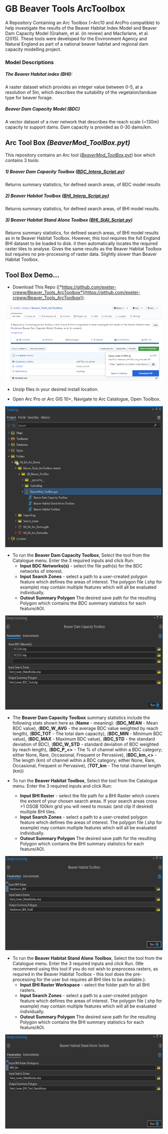 # GB Beaver Tools ArcToolbox
A Repository Containing an Arc Toolbox (>Arc10 and ArcPro compatible) to help investigate the results of the Beaver 
Habitat Index Model and Beaver Dam Capacity Model (Graham, et al. (in review) and Macfarlane, et al. (2015). These tools were developed for the 
Environment Agency and Natural England as part of a national beaver habitat and regional dam capacity modelling project.

### Model Descriptions
##### The Beaver Habitat index (BHI): 
A raster dataset which provides an integer value between 0-5, at a resolution of 5m, which describes the suitability of
the vegetaion/landuse type for beaver forage.

##### Beaver Dam Capacity Model (BDC)
A vector dataset of a river network that describes the reach scale (~130m) capacity to support dams. Dam capacity is 
provided as 0-30 dams/km.

## Arc Tool Box *(BeaverMod_ToolBox.pyt)*
This repository contains an Arc tool ([*BeaverMod_ToolBox.pyt*](GB_Beaver_ToolBox/BeaverMod_ToolBox.pyt)) box which 
contains 3 tools:

##### 1) Beaver Dam Capacity Toolbox ([*BDC_Interp_Script.py*](GB_Beaver_ToolBox/BDC_Interp_Script.py))
Returns summary statistics, for defined search areas, of BDC model results

##### 2) Beaver Habitat Toolbox ([*BHI_Interp_Script.py*](GB_Beaver_ToolBox/BHI_Interp_Script.py))
Returns summary statistics, for defined search areas, of BHI model results.

##### 3) Beaver Habitat Stand Alone Toolbox ([*BHI_StAl_Script.py*](GB_Beaver_ToolBox/BHI_StAl_Script.py))
Returns summary statistics, for defined search areas, of BHI model results as in te Beaver Habitat Toolbox. However, 
this tool requires the full England BHI dataset to be loaded to disk. it then automatically locates the required raster 
tiles to analyse. Gives the same results as the Beaver Habitat Toolbox but requires no pre-processing of raster data. 
Slightly slower than Beaver Habitat Toolbox.


## Tool Box Demo...

* Download This Repo 
([*https://github.com/exeter-creww/Beaver_Tools_ArcToolbox*](https://github.com/exeter-creww/Beaver_Tools_ArcToolbox)):

![download_repo](demo_files/download_repo.PNG)

* Unzip files in your desired install location.

* Open Arc Pro or Arc GIS 10+, Navigate to Arc Catalogue, Open Toolbox.

<p align="center">
<img src=demo_files/OpenTBinCat.PNG width="550" height = "450">
</p>

* To run the **Beaver Dam Capacity Toolbox**, Select the tool from the Catalogue menu. Enter the 3 
required inputs and click Run:
    * **Input BDC Networks(s)** - select the file path(s) for the BDC networks of interest.
    * **Input Search Zones** - select a path to a user-created polygon feature which defines the areas of interest. The 
    polygon file (.shp for example) may contain multiple features which will all be evaluated individually.
    * **Outout Summary Polygon** The desired save path for the resulting Polygon which contains the BDC summary 
    statistics for each feature/AOI.

<p align="center">
<img src=demo_files/BDC_Tool.PNG width="675" height = "300">
</p>

* The **Beaver Dam Capacity Toolbox** summary statistics include the following stats shown here as (**Name** - meaning): 
(**BDC_MEAN** - Mean BDC value), (**BDC_W_AVG** - the average BDC value weighted by reach length), (**BDC_TOT** - The total 
dam capacity), (**BDC_MIN** - Minimum BDC value), (**BDC_MAX** - Maximum BDC value), (**BDC_STD** - the standard deviation of 
BDC), (**BDC_W_STD** - standard deviation of BDC weighted by reach length), (**BDC_P_<>** - The % of channel within a BDC 
category; either None, Rare, Occasional, Frequent or Pervasive), (**BDC_km_<>** - The length (km) of channel within a BDC 
category; either None, Rare, Occasional, Frequent or Pervasive), (**TOT_km** - The total channel length (km))

* To run the **Beaver Habitat Toolbox**, Select the tool from the Catalogue menu. Enter the 3 
required inputs and click Run:
    * **Input BHI Raster** - select the file path for a BHI Raster which covers the extent of your chosen search areas.
    If your search areas cross >1 OSGB 100km grid you will need to mosaic (and clip if desired) multiple BHI tiles.
    * **Input Search Zones** - select a path to a user-created polygon feature which defines the areas of interest. The 
    polygon file (.shp for example) may contain multiple features which will all be evaluated individually.
    * **Outout Summary Polygon** The desired save path for the resulting Polygon which contains the BHI summary 
    statistics for each feature/AOI.

<p align="center">
<img src=demo_files/BHI_Tool.PNG width="675" height = "300">
</p>

* To run the **Beaver Habitat Stand Alone Toolbox**, Select the tool from the Catalogue menu. Enter the 3 
required inputs and click Run. (We recommend using this tool if you do not wish to preprocess rasters, as required in the
Beaver Habitat Toolbox - this tool does the pre-processing for the user but requires all BHI tiles to be available.):
    * **Input BHI Raster Workspace** - select the folder path for all BHI rasters. 
    * **Input Search Zones** - select a path to a user-created polygon feature which defines the areas of interest. The 
    polygon file (.shp for example) may contain multiple features which will all be evaluated individually.
    * **Outout Summary Polygon** The desired save path for the resulting Polygon which contains the BHI summary 
    statistics for each feature/AOI.

<p align="center">
<img src=demo_files/BHI_SA_Tool.PNG width="675" height = "300">
</p>